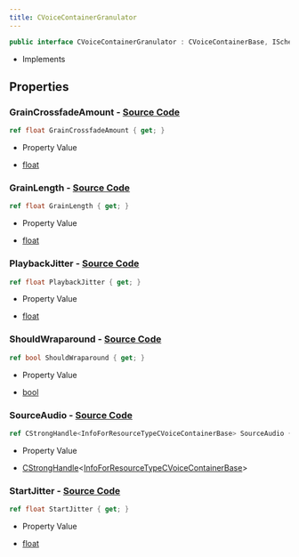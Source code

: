 ```yaml
---
title: CVoiceContainerGranulator
---
```


```csharp
public interface CVoiceContainerGranulator : CVoiceContainerBase, ISchemaClass<CVoiceContainerBase>, ISchemaClass<CVoiceContainerGranulator>, ISchemaField, ISchemaClass, INativeHandle
```

- Implements

## Properties

### **GrainCrossfadeAmount** - [Source Code](https://github.com/swiftly-solution/swiftlys2/blob/main/managed/src/SwiftlyS2.Generated/Schemas/Interfaces/CVoiceContainerGranulator.cs#L18)

```csharp
ref float GrainCrossfadeAmount { get; }
```

- Property Value

- [float](https://learn.microsoft.com/dotnet/api/system.single)

### **GrainLength** - [Source Code](https://github.com/swiftly-solution/swiftlys2/blob/main/managed/src/SwiftlyS2.Generated/Schemas/Interfaces/CVoiceContainerGranulator.cs#L16)

```csharp
ref float GrainLength { get; }
```

- Property Value

- [float](https://learn.microsoft.com/dotnet/api/system.single)

### **PlaybackJitter** - [Source Code](https://github.com/swiftly-solution/swiftlys2/blob/main/managed/src/SwiftlyS2.Generated/Schemas/Interfaces/CVoiceContainerGranulator.cs#L22)

```csharp
ref float PlaybackJitter { get; }
```

- Property Value

- [float](https://learn.microsoft.com/dotnet/api/system.single)

### **ShouldWraparound** - [Source Code](https://github.com/swiftly-solution/swiftlys2/blob/main/managed/src/SwiftlyS2.Generated/Schemas/Interfaces/CVoiceContainerGranulator.cs#L24)

```csharp
ref bool ShouldWraparound { get; }
```

- Property Value

- [bool](https://learn.microsoft.com/dotnet/api/system.boolean)

### **SourceAudio** - [Source Code](https://github.com/swiftly-solution/swiftlys2/blob/main/managed/src/SwiftlyS2.Generated/Schemas/Interfaces/CVoiceContainerGranulator.cs#L26)

```csharp
ref CStrongHandle<InfoForResourceTypeCVoiceContainerBase> SourceAudio { get; }
```

- Property Value

- [CStrongHandle](/docs/api/shared/natives/cstronghandle-1)<[InfoForResourceTypeCVoiceContainerBase](/docs/api/shared/schemadefinitions/infoforresourcetypecvoicecontainerbase)>

### **StartJitter** - [Source Code](https://github.com/swiftly-solution/swiftlys2/blob/main/managed/src/SwiftlyS2.Generated/Schemas/Interfaces/CVoiceContainerGranulator.cs#L20)

```csharp
ref float StartJitter { get; }
```

- Property Value

- [float](https://learn.microsoft.com/dotnet/api/system.single)

